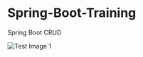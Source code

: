 # Spring-Boot-Training
Spring Boot CRUD

![Test Image 1](https://www.ofitexto.com.br/wp-content/uploads/2019/11/images-3.jpg)

